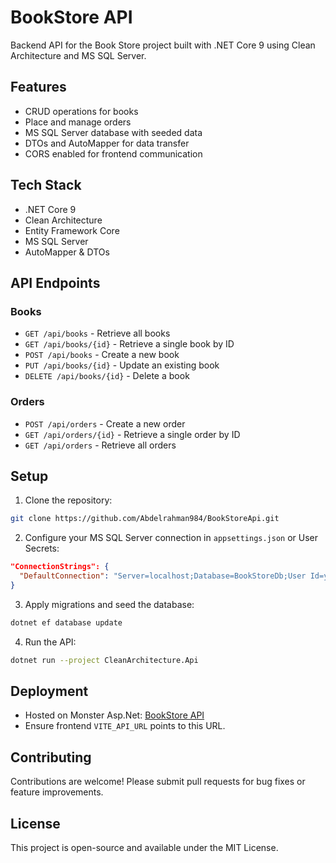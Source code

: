 # BookStore API

Backend API for the Book Store project built with .NET Core 9 using Clean Architecture and MS SQL Server.

## Features

* CRUD operations for books
* Place and manage orders
* MS SQL Server database with seeded data
* DTOs and AutoMapper for data transfer
* CORS enabled for frontend communication

## Tech Stack

* .NET Core 9
* Clean Architecture
* Entity Framework Core
* MS SQL Server
* AutoMapper & DTOs

## API Endpoints

### Books

* `GET /api/books` - Retrieve all books
* `GET /api/books/{id}` - Retrieve a single book by ID
* `POST /api/books` - Create a new book
* `PUT /api/books/{id}` - Update an existing book
* `DELETE /api/books/{id}` - Delete a book

### Orders

* `POST /api/orders` - Create a new order
* `GET /api/orders/{id}` - Retrieve a single order by ID
* `GET /api/orders` - Retrieve all orders

## Setup

1. Clone the repository:

```bash
git clone https://github.com/Abdelrahman984/BookStoreApi.git
```

2. Configure your MS SQL Server connection in `appsettings.json` or User Secrets:

```json
"ConnectionStrings": {
  "DefaultConnection": "Server=localhost;Database=BookStoreDb;User Id=your_username;Password=your_password;TrustServerCertificate=True"
}
```

3. Apply migrations and seed the database:

```bash
dotnet ef database update
```

4. Run the API:

```bash
dotnet run --project CleanArchitecture.Api
```

## Deployment

* Hosted on Monster Asp.Net: [BookStore API](https://bookrstoreapi.runasp.net/swagger/index.html)
* Ensure frontend `VITE_API_URL` points to this URL.

## Contributing

Contributions are welcome! Please submit pull requests for bug fixes or feature improvements.

## License

This project is open-source and available under the MIT License.
